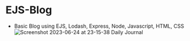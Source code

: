 # EJS-Blog
- Basic Blog using EJS, Lodash, Express, Node, Javascript, HTML, CSS
![Screenshot 2023-06-24 at 23-15-38 Daily Journal](https://github.com/Joeldaviest/EJS-Blog/assets/99895704/7434ae02-3de7-43a5-b667-0c99c72069e5)
